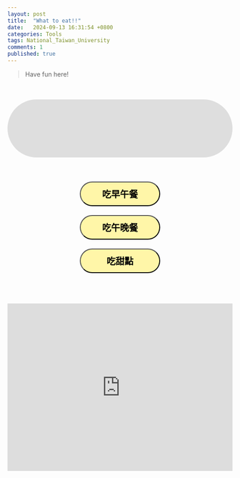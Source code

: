 ```yaml
---
layout: post
title:  "What to eat!!"
date:   2024-09-13 16:31:54 +0800
categories: Tools
tags: National_Taiwan_University
comments: 1
published: true
---
```


> Have fun here!

<html lang="zh-Hant">
<head>
    <meta charset="UTF-8">
    <meta name="viewport" content="width=device-width, initial-scale=1.0">
		<title>Eat</title>
		<style>
			button{
				border-radius: 50px;
				background-color: #fff6a8;
				font-size: 20px;
				border-style: outset; 
				width: 180px;
				height: 55px;
				margin-top: 20px;
				font-weight: bold;
			}
			#MealChoice{
				/* margin: 20px 55px; */
				background-color:#dedede;
				padding-top: 30px;
				/* width: 270px; */
				height: 100px;
				border-radius: 100px;
				text-align: center;
				font-weight: bold;
			}
			#Bbox{
				text-align: center;
			}
		</style>
	</head>
	<body>
		<div id="box">
        <br><br>
		<div id="MealChoice" style="font-size: 30px">　</div><br><br>
		<div id="Bbox"><button id="btn1" onclick="brSlot()">吃早午餐</button><br><button id="btn2" onclick="lndrSlot()">吃午晚餐</button><br><button id="btn3" onclick="DesSlot()">吃甜點</button></div>
		<br><br>
		</div>
		<div id="result"></div>
		<br><br>
		<iframe src="https://www.google.com/maps/embed?pb=!1m18!1m12!1m3!1d3615.400377588454!2d121.54198327522911!3d25.02048317782519!2m3!1f0!2f0!3f0!3m2!1i1024!2i768!4f13.1!3m3!1m2!1s0x3442aa2f62767a83%3A0x6542f7368e298bcd!2z5ZyL56uL6Ie654Gj5aSn5a245bel5a246Zmi5bel5qWt5bel56iL5a2456CU56m25omA!5e0!3m2!1sen!2stw!4v1726369623219!5m2!1sen!2stw" width="100%" height="375px" style="border:0;" allowfullscreen="" loading="lazy" referrerpolicy="no-referrer-when-downgrade"></iframe>
		<script>	
			var br = ["福二", "鱷吐司", "耍性子Xai Xing Dé", "八分目咖啡", "豬ㄟ", "雪球咖啡"];
			var lndr = ["雙月食品社", "山嵐拉麵", "隱家拉麵", "麥當勞", "親來食堂", "淬煉廚房", "好義外", "林記海南雞飯", "鑫吉野烤肉飯", "JJ'S POKE", "師大第一腿", "泰街頭", "壹之穴沾麵專門店"];
			var desdr = ["mr.雪腐", "肉桂樹", "芋芋甜點舖", "造糕的人", "布列塔尼甜點", "Percent CAFE %", "ぼろパン"];
			function brRand(){
				var x = Math.floor(Math.random() * (br.length));	
				document.getElementById("MealChoice").innerHTML = br[x];	
				for(var i=1;i<13;i++){
					var a=Math.floor(Math.random()*255);
					var b=Math.floor(Math.random()*255);
					var c=Math.floor(Math.random()*255);
					document.getElementById("MealChoice").style.color = "rgb(" + a + "," + b + "," + c + ")";
				}					
			}
			function lndrRand(){
				var y = Math.floor(Math.random() * (lndr.length));	
				document.getElementById("MealChoice").innerHTML = lndr[y];	
				for(var i=1;i<13;i++){
					var a=Math.floor(Math.random()*255);
					var b=Math.floor(Math.random()*255);
					var c=Math.floor(Math.random()*255);
					document.getElementById("MealChoice").style.color = "rgb(" + a + "," + b + "," + c + ")";
				}
			}
			function DesRand(){
				var z = Math.floor(Math.random() * (desdr.length));	
				document.getElementById("MealChoice").innerHTML = desdr[z];	
				for(var i=1;i<13;i++){
					var a=Math.floor(Math.random()*255);
					var b=Math.floor(Math.random()*255);
					var c=Math.floor(Math.random()*255);
					document.getElementById("MealChoice").style.color = "rgb(" + a + "," + b + "," + c + ")";
				}
			}
			var counter=0;
			var id = "";
			function brSlot(){	
				counter++;
				if(counter%2==1){
					document.getElementById("btn1").innerHTML = "決定!";
					id = setInterval(brRand, 60);
				}
				if(counter%2==0){
					clearInterval(id);
					document.getElementById("btn1").innerHTML = "吃早午餐";
				}
			}
			var countera = 0;
			var ida = "";			
			function lndrSlot(){	
				countera++;
				if(countera%2==1){
					document.getElementById("btn2").innerHTML = "決定!";
					ida = setInterval(lndrRand, 60);
				}
				if(countera%2==0){
					clearInterval(ida);
					document.getElementById("btn2").innerHTML = "吃午晚餐";
				}
			}	
			var counterb = 0;
			var idb = "";			
			function DesSlot(){	
				counterb++;
				if(counterb%2==1){
					document.getElementById("btn3").innerHTML = "決定!";
					idb = setInterval(DesRand, 60);
				}
				if(counterb%2==0){
					clearInterval(idb);
					document.getElementById("btn3").innerHTML = "吃甜點";
				}
			}	
		</script>
	</body>
</html>

